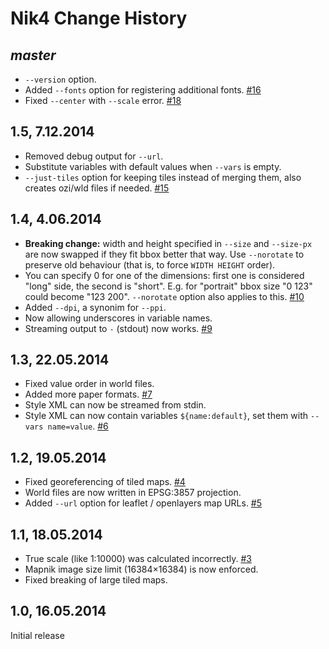 # Nik4 Change History

## *master*

* `--version` option.
* Added `--fonts` option for registering additional fonts. [#16](https://github.com/Zverik/Nik4/issues/16)
* Fixed `--center` with `--scale` error. [#18](https://github.com/Zverik/Nik4/issues/18)

## 1.5, 7.12.2014

* Removed debug output for `--url`.
* Substitute variables with default values when `--vars` is empty.
* `--just-tiles` option for keeping tiles instead of merging them, also creates ozi/wld files if needed. [#15](https://github.com/Zverik/Nik4/issues/15)

## 1.4, 4.06.2014

* **Breaking change:** width and height specified in `--size` and `--size-px` are now swapped if they fit bbox better that way. Use `--norotate` to preserve old behaviour (that is, to force `WIDTH HEIGHT` order).
* You can specify 0 for one of the dimensions: first one is considered "long" side, the second is "short". E.g. for "portrait" bbox size "0 123" could become "123 200". `--norotate` option also applies to this. [#10](https://github.com/Zverik/Nik4/issues/10)
* Added `--dpi`, a synonim for `--ppi`.
* Now allowing underscores in variable names.
* Streaming output to `-` (stdout) now works. [#9](https://github.com/Zverik/Nik4/issues/9)

## 1.3, 22.05.2014

* Fixed value order in world files.
* Added more paper formats. [#7](https://github.com/Zverik/Nik4/issues/7)
* Style XML can now be streamed from stdin.
* Style XML can now contain variables `${name:default}`, set them with `--vars name=value`. [#6](https://github.com/Zverik/Nik4/issues/6)

## 1.2, 19.05.2014

* Fixed georeferencing of tiled maps. [#4](https://github.com/Zverik/Nik4/issues/4)
* World files are now written in EPSG:3857 projection.
* Added `--url` option for leaflet / openlayers map URLs. [#5](https://github.com/Zverik/Nik4/issues/5)

## 1.1, 18.05.2014

* True scale (like 1:10000) was calculated incorrectly. [#3](https://github.com/Zverik/Nik4/issues/3)
* Mapnik image size limit (16384×16384) is now enforced.
* Fixed breaking of large tiled maps.

## 1.0, 16.05.2014

Initial release
